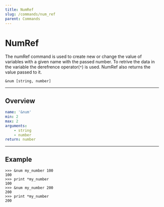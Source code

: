 ```yaml
---
title: NumRef
slug: /commands/num_ref
parent: Commands
---
```


# NumRef
The numRef command is used to create new or change the value of variables with a given name with the passed number. To retrive the data in the variable the derefrence operator(`*`) is used. NumRef also returns the value passed to it.
```
&num [string, number]
```
---
## Overview
```yaml
name: '&num'
min: 2
max: 2
arguments:
    - string
    - number
return: number
```
---
## Example 
```
>>> &num my_number 100
100
>>> print *my_number
100
>>> &num my_number 200
200
>>> print *my_number
200
```